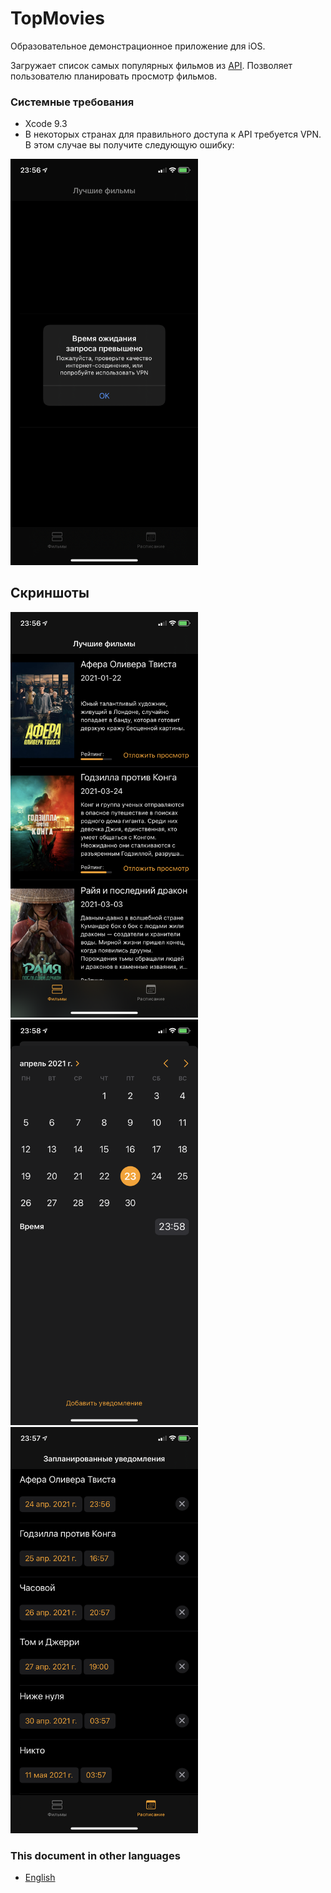 # TopMovies

Образовательное демонстрационное приложение для iOS.

Загружает список самых популярных фильмов из [API](https://www.themoviedb.org/documentation/api). 
Позволяет пользователю планировать просмотр фильмов.

### Системные требования
- Xcode 9.3
- В некоторых странах для правильного доступа к API требуется VPN. В этом случае вы получите следующую ошибку:

<img src="https://github.com/panandafog/TopMovies/blob/main/Images/ru/timeout.png" width="300">

## Скриншоты
<img src="https://github.com/panandafog/TopMovies/blob/main/Images/ru/screen1.png" width="300">
<img src="https://github.com/panandafog/TopMovies/blob/main/Images/ru/screen2.png" width="300">
<img src="https://github.com/panandafog/TopMovies/blob/main/Images/ru/screen3.png" width="300">

### This document in other languages

- [English](https://github.com/panandafog/TopMovies/blob/main/README.md)
